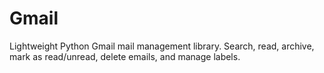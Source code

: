 # Gmail
Lightweight Python Gmail mail management library. Search, read, archive, mark as read/unread, delete emails, and manage labels. 
